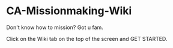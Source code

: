 # CA-Missionmaking-Wiki
Don't know how to mission?  Got u fam.

Click on the Wiki tab on the top of the screen and GET STARTED.
